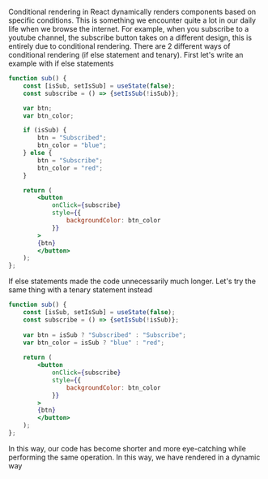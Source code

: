 Conditional rendering in React dynamically renders components based on specific conditions. This is something we encounter quite a lot in our daily life when we browse the internet. For example, when you subscribe to a youtube channel, the subscribe button takes on a different design, this is entirely due to conditional rendering. There are 2 different ways of conditional rendering (if else statement and tenary). First let's write an example with if else statements

```jsx
function sub() {
	const [isSub, setIsSub] = useState(false);
	const subscribe = () => {setIsSub(!isSub)};

	var btn;
	var btn_color;

	if (isSub) {
		btn = "Subscribed";
		btn_color = "blue";
	} else {
		btn = "Subscribe";
		btn_color = "red";
	}

	return (
		<button 
			onClick={subscribe}
			style={{
				backgroundColor: btn_color
			}}
		>
		{btn}
		</button>
	);
};
```

If else statements made the code unnecessarily much longer. Let's try the same thing with a tenary statement instead

```jsx
function sub() {
	const [isSub, setIsSub] = useState(false);
	const subscribe = () => {setIsSub(!isSub)};
	
	var btn = isSub ? "Subscribed" : "Subscribe";
	var btn_color = isSub ? "blue" : "red";
	
	return (
		<button 
			onClick={subscribe}
			style={{
				backgroundColor: btn_color
			}}
		>
		{btn}
		</button>
	);
};
```

In this way, our code has become shorter and more eye-catching while performing the same operation. In this way, we have rendered in a dynamic way